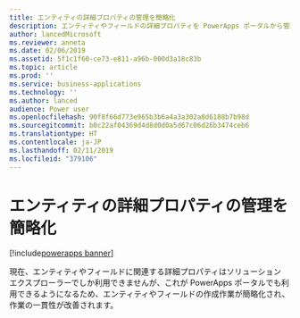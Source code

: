 ```yaml
---
title: エンティティの詳細プロパティの管理を簡略化
description: エンティティやフィールドの詳細プロパティを PowerApps ポータルから管理できるようになり、ソリューション エクスプローラーを使用する必要がなりくなります
author: lancedMicrosoft
ms.reviewer: anneta
ms.date: 02/06/2019
ms.assetid: 5f1c1f60-ce73-e811-a96b-000d3a18c83b
ms.topic: article
ms.prod: ''
ms.service: business-applications
ms.technology: ''
ms.author: lanced
audience: Power user
ms.openlocfilehash: 90f8f66d773e965b3b6a4a3a302a8d6188b7b98d
ms.sourcegitcommit: b0c22af04369d4d8d0d0a5d67c06d26b3474ceb6
ms.translationtype: HT
ms.contentlocale: ja-JP
ms.lasthandoff: 02/11/2019
ms.locfileid: "379106"
---
```

# <a name="simplified-management-of-advanced-entity-properties"></a>エンティティの詳細プロパティの管理を簡略化


[!include[powerapps banner](../includes/powerapps.md)]

現在、エンティティやフィールドに関連する詳細プロパティはソリューション エクスプローラーでしか利用できませんが、これが PowerApps ポータルでも利用できるようになるため、エンティティやフィールドの作成作業が簡略化され、作業の一貫性が改善されます。